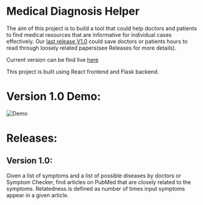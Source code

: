 Medical Diagnosis Helper
=============================

The aim of this project is to build a tool that could help doctors and patients to find medical resources that are informative for individual cases effectively. Our [last release V1.0](#version-10) could save doctors or patients hours to read through loosely related papers(see Releases for more details).

Current version can be find live [here](https://medical-resources-helper.herokuapp.com/)

This project is built using React frontend and Flask backend.

# Version 1.0 Demo:
![Demo](https://github.com/Sheldenshi/Medical-Resources-Search-Helper-Browser-Extension/blob/main/v1.0_demo.gif)


# Releases:
## Version 1.0: 
Given a list of symptoms and a list of possible diseases by doctors or Symptom Checker, find articles on PubMed that are closely related to the symptoms. Relatedness is defined as number of times input symptoms appear in a given article.
